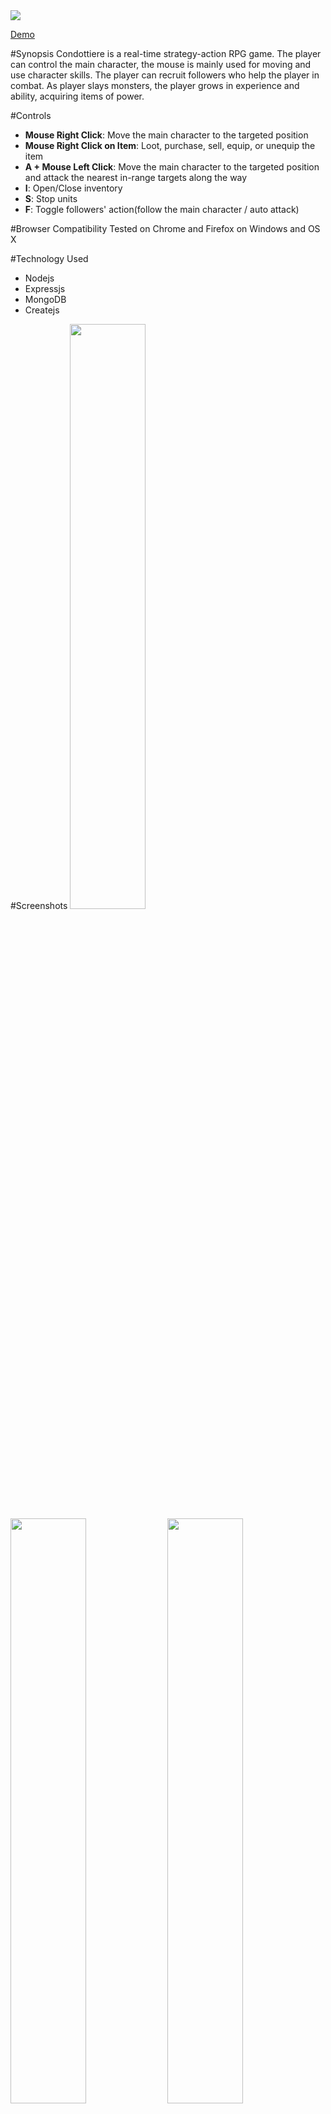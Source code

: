 <img src="http://edwardl.net/images/screenshots/condottiere6.png"/>

<a href="http://edwardl.net:3000">Demo</a>

#Synopsis
Condottiere is a real-time strategy-action RPG game. The player can control the main character, the mouse is mainly used for moving and use character skills. The player can recruit followers who help the player in combat. As player slays monsters, the player grows in experience and ability, acquiring items of power.

#Controls
<ul>
  <li><b>Mouse Right Click</b>: Move the main character to the targeted position</li>
  <li><b>Mouse Right Click on Item</b>: Loot, purchase, sell, equip, or unequip the item</li>
  <li><b>A + Mouse Left Click</b>: Move the main character to the targeted position and attack the nearest in-range targets along the way</li>
  <li><b>I</b>: Open/Close inventory</li>
  <li><b>S</b>: Stop units</li>
  <li><b>F</b>: Toggle followers' action(follow the main character / auto attack)</li>
</ul>
#Browser Compatibility
Tested on Chrome and Firefox on Windows and OS X

#Technology Used
<ul>
  <li>Nodejs</li>
  <li>Expressjs</li>
  <li>MongoDB</li>
  <li>Createjs</li>
</ul>

#Screenshots
<img src="http://edwardl.net/images/screenshots/condottiere1.png" width="49%"/>
<img src="http://edwardl.net/images/screenshots/condottiere2.png" width="49%"/>
<img src="http://edwardl.net/images/screenshots/condottiere3.png" width="49%"/>
<img src="http://edwardl.net/images/screenshots/condottiere4.png" width="49%"/>

